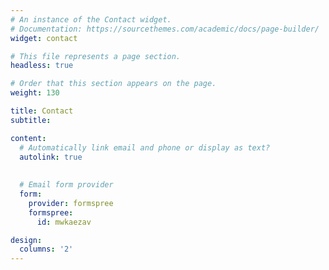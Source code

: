 ```yaml
---
# An instance of the Contact widget.
# Documentation: https://sourcethemes.com/academic/docs/page-builder/
widget: contact

# This file represents a page section.
headless: true

# Order that this section appears on the page.
weight: 130

title: Contact
subtitle:

content:
  # Automatically link email and phone or display as text?
  autolink: true
  
  
  # Email form provider
  form:
    provider: formspree
    formspree:
      id: mwkaezav

design:
  columns: '2'
---
```

